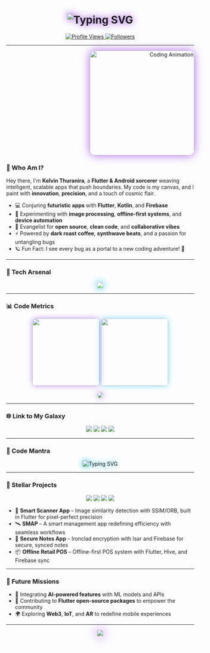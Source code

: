 <!-- Neon-Glow Animated Header -->
<h1 align="center">
  <img src="https://readme-typing-svg.herokuapp.com?font=Space+Mono&size=36&duration=2000&pause=500&color=8A2BE2&center=true&vCenter=true&width=800&lines=⚡️+Kelvin+Thuranira+-+Code+Alchemist;📱+Crafting+Android+%26+Flutter+Magic;🌟+Open+Source+Wizard;🚀+Exploring+Tech's+Cosmic+Frontiers" alt="Typing SVG" style="filter: drop-shadow(0 0 10px #8A2BE2);">
</h1>

<p align="center">
  <a href="https://github.com/realkevo">
    <img src="https://komarev.com/ghpvc/?username=realkevo&label=Profile+Views&color=00BFFF&style=for-the-badge" alt="Profile Views" />
  </a>
  <a href="https://github.com/realkevo?tab=followers">
    <img src="https://img.shields.io/github/followers/realkevo?label=Code+Disciples&style=for-the-badge&color=8A2BE2" alt="Followers" />
  </a>
</p>

---

<!-- Cyberpunk Coding Animation -->
<p align="right">
  <img src="https://media.giphy.com/media/iIqmM5tTjmpOB9mpbn/giphy.gif" width="280px" style="border-radius:15px; box-shadow: 0 0 25px rgba(138, 43, 226, 0.7);" alt="Coding Animation" />
</p>

### 🌌 Who Am I?
Hey there, I'm **Kelvin Thuranira**, a **Flutter & Android sorcerer** weaving intelligent, scalable apps that push boundaries. My code is my canvas, and I paint with **innovation**, **precision**, and a touch of cosmic flair.

- 💻 Conjuring **futuristic apps** with **Flutter**, **Kotlin**, and **Firebase**  
- 🔬 Experimenting with **image processing**, **offline-first systems**, and **device automation**  
- 🤝 Evangelist for **open source**, **clean code**, and **collaborative vibes**  
- ⚡️ Powered by **dark roast coffee**, **synthwave beats**, and a passion for untangling bugs  
- 🪐 Fun Fact: I see every bug as a portal to a new coding adventure! 🌠  

---

### 🧪 Tech Arsenal
<p align="center">
  <img src="https://skillicons.dev/icons?i=dart,flutter,androidstudio,kotlin,firebase,git,github,vscode,linux,figma,postman,python,docker" style="filter: brightness(1.2) drop-shadow(0 0 10px #00BFFF);" />
</p>

---

### 📊 Code Metrics
<p align="center">
  <img src="https://github-readme-stats.vercel.app/api?username=realkevo&show_icons=true&theme=merko&hide_border=true&bg_color=0D1117&title_color=8A2BE2&text_color=00BFFF&icon_color=8A2BE2" height="180px" style="border-radius:10px; box-shadow: 0 0 15px rgba(138, 43, 226, 0.5);" />
  <img src="https://github-readme-streak-stats.herokuapp.com?user=realkevo&theme=merko&hide_border=true&background=0D1117&stroke=8A2BE2&ring=00BFFF&fire=FF4500&currStreakNum=00BFFF" height="180px" style="border-radius:10px; box-shadow: 0 0 15px rgba(0, 191, 255, 0.5);" />
</p>

<p align="center">
  <img src="https://github-readme-stats.vercel.app/api/top-langs/?username=realkevo&layout=compact&theme=merko&hide_border=true&bg_color=0D1117&title_color=8A2BE2&text_color=00BFFF" style="border-radius:10px; box-shadow: 0 0 15px rgba(138, 43, 226, 0.5);" />
</p>

---

### 🌐 Link to My Galaxy
<p align="center">
  <a href="mailto:acodedevelopers100@gmail.com"><img src="https://img.shields.io/badge/Gmail-D14836?style=for-the-badge&logo=gmail&logoColor=white&color=8A2BE2" /></a>
  <a href="https://www.linkedin.com/in/kelvin-thuranira-485844231"><img src="https://img.shields.io/badge/LinkedIn-0A66C2?style=for-the-badge&logo=linkedin&logoColor=white&color=00BFFF" /></a>
  <a href="https://www.reddit.com/u/Thuranira_alex"><img src="https://img.shields.io/badge/Reddit-FF4500?style=for-the-badge&logo=reddit&logoColor=white&color=8A2BE2" /></a>
  <a href="https://x.com/your_twitter_handle"><img src="https://img.shields.io/badge/X-1DA1F2?style=for-the-badge&logo=x&logoColor=white&color=00BFFF" /></a>
</p>

---

### 🧠 Code Mantra
<p align="center">
  <img src="https://readme-typing-svg.herokuapp.com?font=Space+Mono&size=24&duration=2500&pause=600&color=00BFFF&center=true&vCenter=true&width=650&lines=“Code+is+Art,+Build+with+Passion.”;“Secure+the+Cosmos,+One+Line+at+a+Time.”;“Innovation+Ignites+Through+Code.”" alt="Typing SVG" style="filter: drop-shadow(0 0 8px #00BFFF);">
</p>

---

### 🚀 Stellar Projects
<p align="center">
  <a href="https://github.com/realkevo/smart-scanner"><img src="https://img.shields.io/badge/Smart%20Scanner-Flutter%20|%20SSIM%20|%20ORB-8A2BE2?style=for-the-badge&logo=flutter" /></a>
  <a href="https://github.com/realkevo/smap"><img src="https://img.shields.io/badge/SMAP-Smart%20Management-00BFFF?style=for-the-badge&logo=appwrite" /></a>
  <a href="https://github.com/realkevo/secure-notes"><img src="https://img.shields.io/badge/Secure%20Notes-Isar%20|%20Firebase-8A2BE2?style=for-the-badge&logo=firebase" /></a>
  <a href="https://github.com/realkevo/offline-pos"><img src="https://img.shields.io/badge/Offline%20POS-Flutter%20|%20Hive-00BFFF?style=for-the-badge&logo=flutter" /></a>
</p>

- 📱 **Smart Scanner App** – Image similarity detection with SSIM/ORB, built in Flutter for pixel-perfect precision  
- 🛰️ **SMAP** – A smart management app redefining efficiency with seamless workflows  
- 🔐 **Secure Notes App** – Ironclad encryption with Isar and Firebase for secure, synced notes  
- 📦 **Offline Retail POS** – Offline-first POS system with Flutter, Hive, and Firebase sync  

---

### 🌠 Future Missions
- 🧠 Integrating **AI-powered features** with ML models and APIs  
- 🔩 Contributing to **Flutter open-source packages** to empower the community  
- 🌍 Exploring **Web3**, **IoT**, and **AR** to redefine mobile experiences  

---

<!-- Animated Footer -->
<p align="center">
  <img src="https://capsule-render.vercel.app/api?type=shark&color=gradient&height=120&section=footer&text=Code+the+Future+with+Kelvin!&fontSize=24&fontAlignY=80&animation=fadeIn&colorA=8A2BE2&colorB=00BFFF" style="filter: drop-shadow(0 0 15px #8A2BE2);" />
</p>